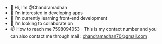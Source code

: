 - 👋 Hi, I’m @Chandramadhan
- 👀 I’m interested in developing apps
- 🌱 I’m currently learning front-end development 
- 💞️ I’m looking to collaborate on 
- 📫 How to reach me 7598094053 - This is my contact number and you can also contact me through mail : chandramadhan70@gmail.com
